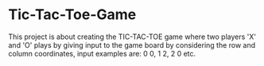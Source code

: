 # Tic-Tac-Toe-Game
This project is about creating the TIC-TAC-TOE game where two players 'X' and 'O' plays by giving input to the game board by considering the row and column coordinates, input examples are: 0 0, 1 2, 2 0 etc.
